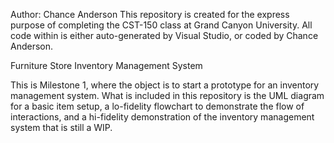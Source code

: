 Author: Chance Anderson
This repository is created for the express purpose of completing the CST-150 class at Grand Canyon University. 
All code within is either auto-generated by Visual Studio, or coded by Chance Anderson. 

Furniture Store Inventory Management System

This is Milestone 1, where the object is to start a prototype for an inventory management system. 
What is included in this repository is the UML diagram for a basic item setup, a lo-fidelity flowchart to demonstrate the flow of interactions,
and a hi-fidelity demonstration of the inventory management system that is still a WIP. 
